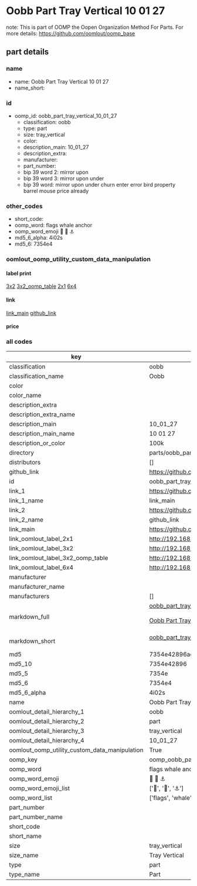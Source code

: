 # Oobb Part Tray Vertical 10 01 27  

note: This is part of OOMP the Oopen Organization Method For Parts. For more details: https://github.com/oomlout/oomp_base

##  part details





### name
* name: Oobb Part Tray Vertical 10 01 27
* name_short: 
### id
* oomp_id: oobb_part_tray_vertical_10_01_27
  * classification: oobb
  * type: part
  * size: tray_vertical
  * color: 
  * description_main: 10_01_27
  * description_extra: 
  * manufacturer: 
  * part_number: 
  * bip 39 word 2: mirror upon
  * bip 39 word 3: mirror upon under
  * bip 39 word: mirror upon under churn enter error bird property barrel mouse price already

### other_codes
* short_code: 
* oomp_word: flags whale anchor
* oomp_word_emoji :flags: :whale: :anchor:
* md5_6_alpha: 4i02s
* md5_6: 7354e4






### oomlout_oomp_utility_custom_data_manipulation
#### label print
[3x2](http://192.168.1.245:1112/?label=oomp%204i02s)
[3x2_oomp_table](http://192.168.1.107:1112/?label=oomp%204i02s)
[2x1](http://192.168.1.242:1112/?label=oomp%204i02s)
[6x4](http://192.168.1.55:1112/?label=oomp%204i02s)    

#### link

[link_main](https://github.com/oomlout/oomlout_oomp_current_version_messy/tree/main/parts/oobb_part_tray_vertical_10_01_27) [github_link](https://github.com/oomlout/oomlout_oomp_part_src/tree/main/parts/oobb_part_tray_vertical_10_01_27)                             

#### price







### all codes 
| key | value |  
| --- | --- |  
| classification | oobb |  
| classification_name | Oobb |  
| color |  |  
| color_name |  |  
| description_extra |  |  
| description_extra_name |  |  
| description_main | 10_01_27 |  
| description_main_name | 10 01 27 |  
| description_or_color | 100k |  
| directory | parts/oobb_part_tray_vertical_10_01_27 |  
| distributors | [] |  
| github_link | https://github.com/oomlout/oomlout_oomp_part_src/tree/main/parts/oobb_part_tray_vertical_10_01_27 |  
| id | oobb_part_tray_vertical_10_01_27 |  
| link_1 | https://github.com/oomlout/oomlout_oomp_current_version_messy/tree/main/parts/oobb_part_tray_vertical_10_01_27 |  
| link_1_name | link_main |  
| link_2 | https://github.com/oomlout/oomlout_oomp_part_src/tree/main/parts/oobb_part_tray_vertical_10_01_27 |  
| link_2_name | github_link |  
| link_main | https://github.com/oomlout/oomlout_oomp_current_version_messy/tree/main/parts/oobb_part_tray_vertical_10_01_27 |  
| link_oomlout_label_2x1 | http://192.168.1.242:1112/?label=oomp%204i02s |  
| link_oomlout_label_3x2 | http://192.168.1.245:1112/?label=oomp%204i02s |  
| link_oomlout_label_3x2_oomp_table | http://192.168.1.107:1112/?label=oomp%204i02s |  
| link_oomlout_label_6x4 | http://192.168.1.55:1112/?label=oomp%204i02s |  
| manufacturer |  |  
| manufacturer_name |  |  
| manufacturers | [] |  
| markdown_full | [oobb_part_tray_vertical_10_01_27](https://github.com/oomlout/oomlout_oomp_current_version_messy/tree/main/parts/oobb_part_tray_vertical_10_01_27)<br>[](https://github.com/oomlout/oomlout_oomp_current_version_messy/tree/main/parts/oobb_part_tray_vertical_10_01_27)<br>[Oobb Part Tray Vertical 10 01 27](https://github.com/oomlout/oomlout_oomp_current_version_messy/tree/main/parts/oobb_part_tray_vertical_10_01_27)<br><br> |  
| markdown_short | [oobb_part_tray_vertical_10_01_27](https://github.com/oomlout/oomlout_oomp_current_version_messy/tree/main/parts/oobb_part_tray_vertical_10_01_27)<br><br> |  
| md5 | 7354e42896ac62d13325b28dd9bbbc6c |  
| md5_10 | 7354e42896 |  
| md5_5 | 7354e |  
| md5_6 | 7354e4 |  
| md5_6_alpha | 4i02s |  
| name | Oobb Part Tray Vertical 10 01 27 |  
| oomlout_detail_hierarchy_1 | oobb |  
| oomlout_detail_hierarchy_2 | part |  
| oomlout_detail_hierarchy_3 | tray_vertical |  
| oomlout_detail_hierarchy_4 | 10_01_27 |  
| oomlout_oomp_utility_custom_data_manipulation | True |  
| oomp_key | oomp_oobb_part_tray_vertical_10_01_27 |  
| oomp_word | flags whale anchor |  
| oomp_word_emoji | :flags: :whale: :anchor: |  
| oomp_word_emoji_list | [':flags:', ':whale:', ':anchor:'] |  
| oomp_word_list | ['flags', 'whale', 'anchor'] |  
| part_number |  |  
| part_number_name |  |  
| short_code |  |  
| short_name |  |  
| size | tray_vertical |  
| size_name | Tray Vertical |  
| type | part |  
| type_name | Part |  
